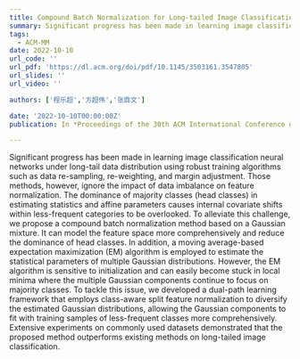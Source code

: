 ```yaml
---
title: Compound Batch Normalization for Long-tailed Image Classification
summary: Significant progress has been made in learning image classification neural networks under long-tail data distribution using robust training algorithms such as data re-sampling, re-weighting, and margin adjustment. 
tags:
  - ACM-MM
date: 2022-10-10
url_code: ''
url_pdf: 'https://dl.acm.org/doi/pdf/10.1145/3503161.3547805'
url_slides: ''
url_video: ''

authors: ['程乐超','方超伟','张鼎文']

date: '2022-10-10T00:00:00Z'
publication: In *Proceedings of the 30th ACM International Conference on Multimedia*

---
```


Significant progress has been made in learning image classification neural networks under long-tail data distribution using robust training algorithms such as data re-sampling, re-weighting, and margin adjustment. Those methods, however, ignore the impact of data imbalance on feature normalization. The dominance of majority classes (head classes) in estimating statistics and affine parameters causes internal covariate shifts within less-frequent categories to be overlooked. To alleviate this challenge, we propose a compound batch normalization method based on a Gaussian mixture. It can model the feature space more comprehensively and reduce the dominance of head classes. In addition, a moving average-based expectation maximization (EM) algorithm is employed to estimate the statistical parameters of multiple Gaussian distributions. However, the EM algorithm is sensitive to initialization and can easily become stuck in local minima where the multiple Gaussian components continue to focus on majority classes. To tackle this issue, we developed a dual-path learning framework that employs class-aware split feature normalization to diversify the estimated Gaussian distributions, allowing the Gaussian components to fit with training samples of less-frequent classes more comprehensively. Extensive experiments on commonly used datasets demonstrated that the proposed method outperforms existing methods on long-tailed image classification.